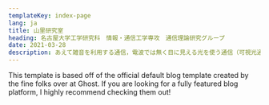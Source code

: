```yaml
---
templateKey: index-page
lang: ja
title: 山里研究室
heading: 名古屋大学工学研究科　情報・通信工学専攻　通信理論研究グループ
date: 2021-03-28
description: あえて雑音を利用する通信，電波では無く目に見える光を使う通信（可視光通信），機械学習を活用した通信，超音波の応用など既存の通信の枠を超えたところからアプローチをすることで，通信の本質に迫ることを目指しています．
---
```


This template is based off of the official default blog template created by the fine folks over at Ghost. If you are looking for a fully featured blog platform, I highly recommend checking them out!
